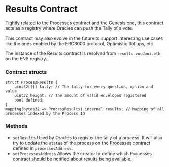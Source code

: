 # Results Contract

Tightly related to the Processes contract and the Genesis one, this contract acts as a registry where Oracles can push the Tally of a vote.

This contract may also evolve in the future to support interesting use cases like the ones enabled by the ERC3000 protocol, Optimistic Rollups, etc.

The instance of the Results contract is resolved from `results.vocdoni.eth` on the ENS registry.

### Contract structs

```solidity
struct ProcessResults {
    uint32[][] tally; // The tally for every question, option and value
    uint32 height; // The amount of valid envelopes registered
    bool defined;
}
mapping(bytes32 => ProcessResults) internal results; // Mapping of all processes indexed by the Process ID
```

### Methods

- `setResults` Used by Oracles to register the tally of a process. It will also try to update the `status` of the process on the Processes contract defined in `processesAddress`.
- `setProcessesAddress` Allows the creator to define which Processes contract should be notified about results being available.


